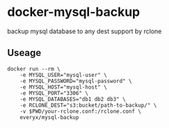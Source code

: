 # docker-mysql-backup
backup mysql database to any dest support by rclone

## Useage

```shell
docker run --rm \
    -e MYSQL_USER="mysql-user" \
    -e MYSQL_PASSWORD="mysql-password" \
    -e MYSQL_HOST="mysql-host" \
    -e MYSQL_PORT="3306" \
    -e MYSQL_DATABASES="db1 db2 db3" \
    -e RCLONE_DEST="s3:bucket/path-to-backup/" \
    -v $PWD/your-rclone.conf:/rclone.conf \
    everyx/mysql-backup
```
